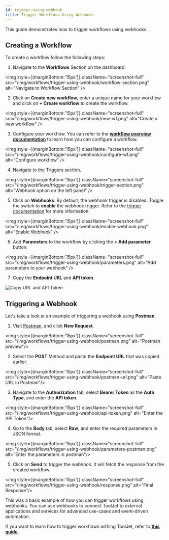 ```yaml
---
id: trigger-using-webhook
title: Trigger Workflows Using Webhooks
---
```


This guide demonstrates how to trigger workflows using webhooks.

<div style={{paddingTop:'24px'}}>

## Creating a Workflow

To create a workflow follow the following steps:

1. Navigate to the **Workflows** Section on the dashboard.

<img style={{marginBottom:'15px'}} className="screenshot-full" src="/img/workflows/trigger-using-webhook/workflow-section.png" alt="Navigate to Workflow Section" />

2. Click on **Create new workflow**, enter a unique name for your workflow and click on **+ Create workflow** to create the workflow.
    
<img style={{marginBottom:'15px'}} className="screenshot-full" src="/img/workflows/trigger-using-webhook/new-wf.png" alt="Create a new workflow" />

3. Configure your workflow. You can refer to the **[workflow overview documentation](/docs/workflows/overview)** to learn how you can configure a workflow.

<img style={{marginBottom:'15px'}} className="screenshot-full" src="/img/workflows/trigger-using-webhook/configure-wf.png" alt="Configure workflow" />

4. Navigate to the Triggers section.
    
<img style={{marginBottom:'15px'}} className="screenshot-full" src="/img/workflows/trigger-using-webhook/trigger-section.png" alt="Webhook option on the left panel" />

5. Click on **Webhooks**. By default, the webhook trigger is disabled. Toggle the switch to **enable** the webhook trigger. Refer to the [trigger documentation](/docs/workflows/workflow-triggers#webhooks) for more information.
    
<img style={{marginBottom:'15px'}} className="screenshot-full" src="/img/workflows/trigger-using-webhook/enable-webhook.png" alt="Enable Webhook" />

6. Add **Parameters** to the workflow by clicking the **+ Add parameter** button.

<img style={{marginBottom:'15px'}} className="screenshot-full" src="/img/workflows/trigger-using-webhook/parameters.png" alt="Add parameters to your webhook" />

7. Copy the **Endpoint URL** and **API token**.

<img className="screenshot-full" src="/img/workflows/trigger-using-webhook/copy-url.png" alt="Copy URL and API Token" />

</div>

<div style={{paddingTop:'24px'}}>

## Triggering a Webhook

Let's take a look at an example of triggering a webhook using **Postman**. 

1. Visit [Postman](https://www.postman.com/), and click **New Request**.

<img style={{marginBottom:'15px'}} className="screenshot-full" src="/img/workflows/trigger-using-webhook/postman.png" alt="Postman preview"/>

2. Select the **POST** Method and paste the **Endpoint URL** that was copied earlier.

<img style={{marginBottom:'15px'}} className="screenshot-full" src="/img/workflows/trigger-using-webhook/postman-url.png" alt="Paste URL in Postman"/>

3. Navigate to the **Authorization** tab, select **Bearer Token** as the **Auth Type**, and enter the **API token**.

<img style={{marginBottom:'15px'}} className="screenshot-full" src="/img/workflows/trigger-using-webhook/api-token.png" alt="Enter the API Token"/>

4. Go to the **Body** tab, select **Raw**, and enter the required parameters in JSON format.

<img style={{marginBottom:'15px'}} className="screenshot-full" src="/img/workflows/trigger-using-webhook/parameters-postman.png" alt="Enter the parameters in postman"/>

5. Click on **Send** to trigger the webhook. It will fetch the response from the created workflow.

<img style={{marginBottom:'15px'}} className="screenshot-full" src="/img/workflows/trigger-using-webhook/response.png" alt="Final Response"/>

</div>

This was a basic example of how you can trigger workflows using webhooks. You can use webhooks to connect ToolJet to external applications and services for advanced use-cases and event-driven automation. 

If you want to learn how to trigger workflows withing ToolJet, refer to **[this guide](/docs/workflows/how-to/trigger-workflow-from-app/)**.
